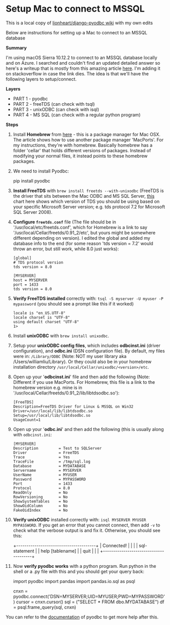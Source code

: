 # Setup Mac to connect to MSSQL

This is a local copy of [lionheart/django-pyodbc wiki][0] with my own edits

Below are instructions for setting up a Mac to connect to an MSSQL database

**Summary**

I'm using macOS Sierra 10.12.2 to connect to an MSSQL database locally and on Azure.  I searched and couldn't find an updated detailed answer so here's a writeup that is mostly from this amazing article [here][1].  I'm adding it on stackoverflow in case the link dies.  The idea is that we'll have the following layers to setup/connect.

**Layers**

 - PART 1 - pyodbc
 - PART 2 - freeTDS (can check with tsql)
 - PART 3 - unixODBC (can check with isql)
 - PART 4 - MS SQL (can check with a regular python program)

**Steps**

 1. Install **Homebrew** from [here][2] - this is a package manager for Mac OSX.  The article shows how to use another package manager 'MacPorts'.  For my instructions, they're with homebrew.  Basically homebrew has a folder 'cellar' that holds different versions of packages.  Instead of modifying your normal files, it instead points to these homebrew packages.


 2. We need to install Pyodbc:

    pip install pyodbc


 3. **Install FreeTDS** with `brew install freetds --with-unixodbc` (FreeTDS is the driver that sits between the Mac ODBC and MS SQL Server, [this][3] chart here shows which version of TDS you should be using based on your specific Microsoft Server version; e.g. tds protocol 7.2 for Microsoft SQL Server 2008).

 4. **Configure `freetds.conf`** file (The file should be in '/usr/local/etc/freetds.conf', which for Homebrew is a link to say '/usr/local/Cellar/freetds/0.91_2/etc', but yours might be somewhere different depending on version).  I edited the global and added my database info to the end (for some reason 'tds version = 7.2' would throw an error, but still work, while 8.0 just works):

        [global]
        # TDS protocol version
    	tds version = 8.0

        [MYSERVER]
	    host = MYSERVER
	    port = 1433
	    tds version = 8.0

 5. **Verify FreeTDS installed** correctly with: `tsql -S myserver -U myuser -P mypassword` (you should see a prompt like this if it worked)

        locale is "en_US.UTF-8"
        locale charset is "UTF-8"
        using default charset "UTF-8"
        1>

 6. Install **unixODBC** with `brew install unixodbc`.

 7. Setup your **unixODBC config files**, which includes **odbcinst.ini** (driver configuration), and **odbc.ini** (DSN configuration file).  By default, my files were in: `/Library/ODBC` (Note: NOT my user library aka /Users/williamliu/Library). Or they could also be in your homebrew installation directory `/usr/local/Cellar/unixodbc/<version>/etc`.

 8. Open up your '**odbcinst.ini**' file and then add the following (Note: Different if you use MacPorts.  For Homebrew, this file is a link to the homebrew version e.g. mine is in '/usr/local/Cellar/freetds/0.91_2/lib/libtdsodbc.so'):

        [FreeTDS]
        Description=FreeTDS Driver for Linux & MSSQL on Win32
        Driver=/usr/local/lib/libtdsodbc.so
        Setup=/usr/local/lib/libtdsodbc.so
        UsageCount=1

 9. Open up your '**odbc.ini**' and then add the following (this is usually along with `odbcinst.ini`:

        [MYSERVER]
        Description         = Test to SQLServer
        Driver              = FreeTDS
        Trace               = Yes
        TraceFile           = /tmp/sql.log
        Database            = MYDATABASE
        Servername          = MYSERVER
        UserName            = MYUSER
        Password            = MYPASSWORD
        Port                = 1433
        Protocol            = 8.0
        ReadOnly            = No
        RowVersioning       = No
        ShowSystemTables    = No
        ShowOidColumn       = No
        FakeOidIndex        = No

 10. **Verify unixODBC** installed correctly with: `isql MYSERVER MYUSER MYPASSWORD`.  If you get an error that you cannot connect, then add `-v` to check what the verbose output is and fix it.  Otherwise, you should see this:

        +---------------------------------------+
        | Connected!                            |
        |                                       |
        | sql-statement                         |
        | help [tablename]                      |
        | quit                                  |
        |                                       |
        +---------------------------------------+ 


 11. Now **verify pyodbc works** with a python program.  Run python in the shell or a .py file with this and you should get your query back:

        import pyodbc
        import pandas
        import pandas.io.sql as psql

        cnxn = pyodbc.connect('DSN=MYSERVER;UID=MYUSER;PWD=MYPASSWORD')
        cursor = cnxn.cursor()
        sql = ("SELECT * FROM dbo.MYDATABASE")
        df = psql.frame_query(sql, cnxn)

You can refer to the [documentation][4] of pyodbc to get more help after this.

  [0]: https://github.com/lionheart/django-pyodbc/wiki/Mac-setup-to-connect-to-a-MS-SQL-Server
  [1]: http://www.cerebralmastication.com/2013/01/installing-debugging-odbc-on-mac-os-x/
  [2]: http://brew.sh/
  [3]: http://freetds.schemamania.org/userguide/choosingtdsprotocol.htm
  [4]: https://code.google.com/p/pyodbc/wiki/GettingStarted
